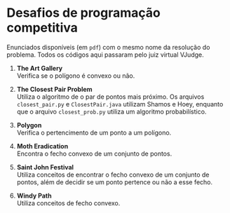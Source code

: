 # Desafios de programação competitiva  

Enunciados disponíveis (em `pdf`) com o mesmo nome da resolução do problema. Todos os códigos aqui passaram pelo juiz virtual VJudge.  

1. **The Art Gallery**  
    Verifica se o polígono é convexo ou não.  

2. **The Closest Pair Problem**  
    Utiliza o algoritmo de  o par de pontos mais próximo. Os arquivos `closest_pair.py` e `ClosestPair.java` utilizam Shamos e Hoey, enquanto que o arquivo `closest_prob.py` utiliza um algoritmo probabilístico.  

3. **Polygon**  
    Verifica o pertencimento de um ponto a um polígono.  

4. **Moth Eradication**  
    Encontra o fecho convexo de um conjunto de pontos.  

5. **Saint John Festival**  
    Utiliza conceitos de encontrar o fecho convexo de um conjunto de pontos, além de decidir se um ponto pertence ou não a esse fecho.  

6. **Windy Path**  
    Utiliza conceitos de fecho convexo.